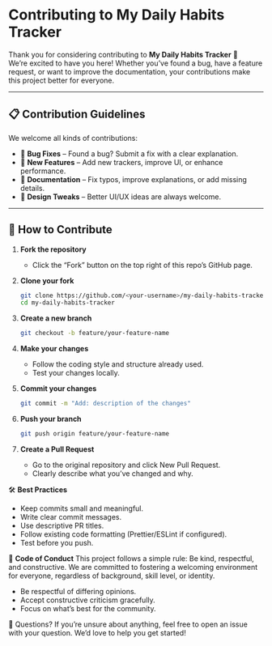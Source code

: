 # Contributing to My Daily Habits Tracker

Thank you for considering contributing to **My Daily Habits Tracker** 🌸  
We’re excited to have you here! Whether you’ve found a bug, have a feature request, or want to improve the documentation, your contributions make this project better for everyone.

---

## 📋 Contribution Guidelines

We welcome all kinds of contributions:

- 🐞 **Bug Fixes** – Found a bug? Submit a fix with a clear explanation.
- 🌟 **New Features** – Add new trackers, improve UI, or enhance performance.
- 📖 **Documentation** – Fix typos, improve explanations, or add missing details.
- 🎨 **Design Tweaks** – Better UI/UX ideas are always welcome.

---

## 🚀 How to Contribute

1. **Fork the repository**
   - Click the “Fork” button on the top right of this repo’s GitHub page.

2. **Clone your fork**
   ```bash
   git clone https://github.com/<your-username>/my-daily-habits-tracker.git
   cd my-daily-habits-tracker
   ```
3. **Create a new branch**
   ```bash
   git checkout -b feature/your-feature-name
   ```
4. **Make your changes**
   -    Follow the coding style and structure already used.
   -    Test your changes locally.
5. **Commit your changes**
   ```bash
   git commit -m "Add: description of the changes"
   ```
6. **Push your branch**
   ```bash
   git push origin feature/your-feature-name
   ```
7. **Create a Pull Request**
   - Go to the original repository and click New Pull Request.
   - Clearly describe what you’ve changed and why.
  
🛠 **Best Practices** 
- Keep commits small and meaningful.
- Write clear commit messages.
- Use descriptive PR titles.
- Follow existing code formatting (Prettier/ESLint if configured).
- Test before you push.

🤝 **Code of Conduct**
This project follows a simple rule: Be kind, respectful, and constructive.
We are committed to fostering a welcoming environment for everyone, regardless of background, skill level, or identity.

- Be respectful of differing opinions.
- Accept constructive criticism gracefully.
- Focus on what’s best for the community.

💌 Questions?
If you’re unsure about anything, feel free to open an issue with your question. We’d love to help you get started!
